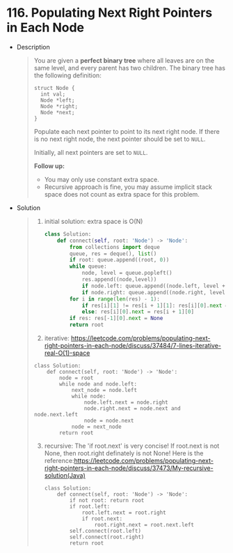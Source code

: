 # 116. Populating Next Right Pointers in Each Node

- Description

  > You are given a **perfect binary tree** where all leaves are on the same level, and every parent has two children. The binary tree has the following definition:
  >
  > ```
  > struct Node {
  >   int val;
  >   Node *left;
  >   Node *right;
  >   Node *next;
  > }
  > ```
  >
  > Populate each next pointer to point to its next right node. If there is no next right node, the next pointer should be set to `NULL`.
  >
  > Initially, all next pointers are set to `NULL`.
  >
  > **Follow up:**
  >
  > - You may only use constant extra space.
  > - Recursive approach is fine, you may assume implicit stack space does not count as extra space for this problem.

- Solution

  > 1. initial solution: extra space is O(N)
  >
  >    ```python
  >    class Solution:
  >        def connect(self, root: 'Node') -> 'Node':
  >            from collections import deque
  >            queue, res = deque(), list()
  >            if root: queue.append((root, 0))
  >            while queue:
  >                node, level = queue.popleft()
  >                res.append((node,level))
  >                if node.left: queue.append((node.left, level + 1))
  >                if node.right: queue.append((node.right, level + 1))
  >            for i in range(len(res) - 1):
  >                if res[i][1] != res[i + 1][1]: res[i][0].next = None
  >                else: res[i][0].next = res[i + 1][0]
  >            if res: res[-1][0].next = None
  >            return root
  >    ```
  >
  > 2.  iterative: https://leetcode.com/problems/populating-next-right-pointers-in-each-node/discuss/37484/7-lines-iterative-real-O(1)-space
  >
  >    ```
  >    class Solution:
  >        def connect(self, root: 'Node') -> 'Node':
  >            node = root
  >            while node and node.left:
  >                next_node = node.left
  >                while node:
  >                    node.left.next = node.right
  >                    node.right.next = node.next and node.next.left
  >                    node = node.next
  >                node = next_node
  >            return root
  >    ```
  >
  > 3. recursive: The 'if root.next' is very concise! If root.next is not None, then root.right definately is not None! Here is the reference:https://leetcode.com/problems/populating-next-right-pointers-in-each-node/discuss/37473/My-recursive-solution(Java)
  >
  >    ```
  >    class Solution:
  >        def connect(self, root: 'Node') -> 'Node':
  >            if not root: return root
  >            if root.left:
  >                root.left.next = root.right
  >                if root.next:
  >                    root.right.next = root.next.left
  >            self.connect(root.left)
  >            self.connect(root.right)
  >            return root
  >    ```
  >
  >    

  


